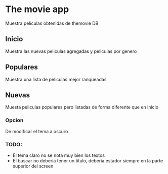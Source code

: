 # The movie app

Muestra peliculas obtenidas de themovie DB

## Inicio

Muestra las nuevas peliculas agregadas y peliculas  por genero

## Populares

Muestra una lista de peliculas mejor ranqueadas

## Nuevas

Muesta peliculas populares pero listadas de forma diferente que en inicio

### Opcion

De modificar el tema a oscuro

### TODO: 

- El tema claro no se nota muy bien los textos
- El buscar no deberia tener un titulo, deberia estador siempre 
  en la parte superior del screen